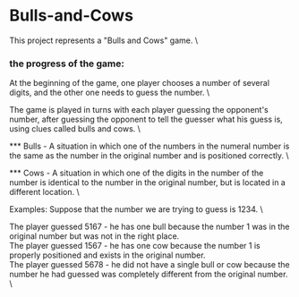 # Bulls-and-Cows

This project represents a "Bulls and Cows" game. \

### the progress of the game:

At the beginning of the game, one player chooses a number of several digits, and the other one needs to guess the number. \

The game is played in turns with each player guessing the opponent's number, after guessing the opponent to tell the guesser what his guess is, using clues called bulls and cows. \

*** Bulls - A situation in which one of the numbers in the numeral number is the same as the number in the original number and is positioned correctly. \

*** Cows - A situation in which one of the digits in the number of the number is identical to the number in the original number, but is located in a different location. \

Examples: Suppose that the number we are trying to guess is 1234. \

The player guessed 5167 - he has one bull because the number 1 was in the original number but was not in the right place. \
The player guessed 1567 - he has one cow because the number 1 is properly positioned and exists in the original number. \
The player guessed 5678 - he did not have a single bull or cow because the number he had guessed was completely different from the original number. \
